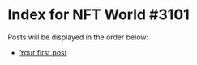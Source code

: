 # Index for NFT World #3101
Posts will be displayed in the order below:

- [Your first post](./001-first.md)


